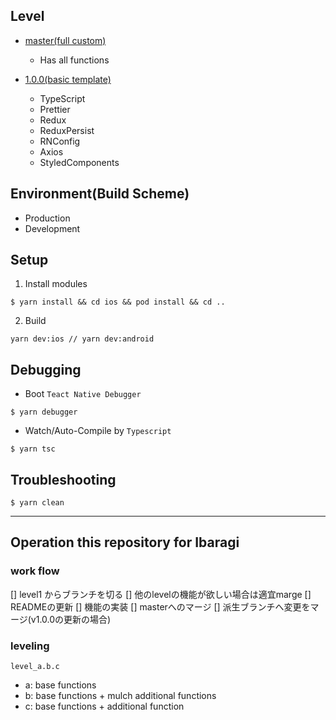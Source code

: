 ## Level
- [master(full custom)](https://github.com/iba-ragi/ReactNativeFullCustom)
  - Has all functions 
  
- [1.0.0(basic template)](https://github.com/iba-ragi/ReactNativeFullCustom/tree/level_1.0.0)
  - TypeScript
  - Prettier
  - Redux
  - ReduxPersist
  - RNConfig
  - Axios
  - StyledComponents

## Environment(Build Scheme)
- Production
- Development

## Setup
1. Install modules
```shell
$ yarn install && cd ios && pod install && cd ..  
```
2. Build
```shell
yarn dev:ios // yarn dev:android
```

## Debugging
- Boot `Teact Native Debugger`
```shell
$ yarn debugger
```

- Watch/Auto-Compile by `Typescript`
```shell
$ yarn tsc
```

## Troubleshooting
```shell
$ yarn clean
```

----

## Operation this repository for Ibaragi
### work flow
[] level1 からブランチを切る
[] 他のlevelの機能が欲しい場合は適宜marge
[] READMEの更新
[] 機能の実装
[] masterへのマージ
[] 派生ブランチへ変更をマージ(v1.0.0の更新の場合)

### leveling
`level_a.b.c`
- a: base functions
- b: base functions + mulch additional functions
- c: base functions + additional function
